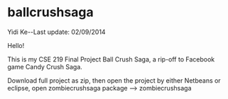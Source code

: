ballcrushsaga
=============

Yidi Ke--Last update: 02/09/2014


Hello!

This is my CSE 219 Final Project Ball Crush Saga, a rip-off to Facebook game Candy Crush Saga.

Download full project as zip, then open the project by either Netbeans or eclipse, open zombiecrushsaga package --> zombiecrushsaga
